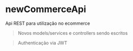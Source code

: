 # newCommerceApi

Api REST para utilização no ecommerce

>Novos models/services e controllers sendo escritos

>Authenticação via JWT
